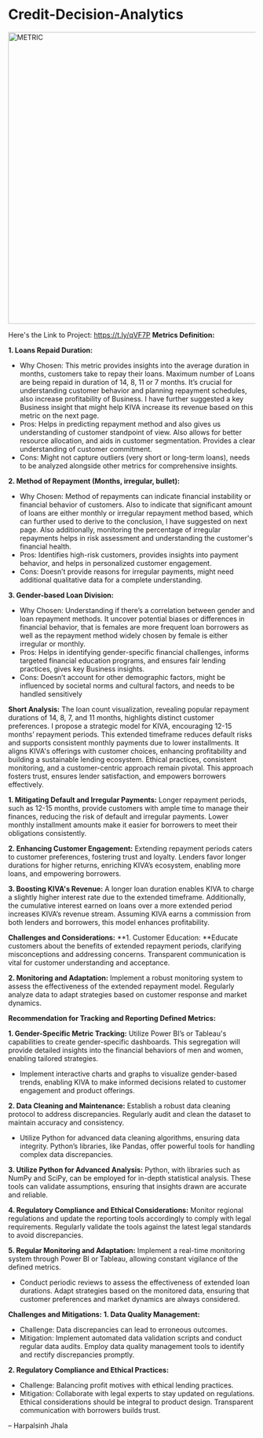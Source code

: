 # Credit-Decision-Analytics
<img width="593" alt="METRIC" src="https://github.com/harpalsinhjhala13/Credit-Decision-Analytics/assets/141703984/6da4c4b1-e067-4cf6-8daa-0ba4964fd874">




Here's the Link to Project: https://t.ly/qVF7P
****Metrics Definition:****


**1. Loans Repaid Duration:**
   - Why Chosen: This metric provides insights into the average duration in months, customers take to repay their loans. Maximum number of Loans are being repaid in duration of 14, 8, 11 or 7 months. It’s crucial for understanding customer behavior and planning repayment schedules, also increase profitability of Business. I have further suggested a key Business insight that might help KIVA increase its revenue based on this metric on the next page.
   - Pros: Helps in predicting repayment method and also gives us understanding of customer standpoint of view. Also allows for better resource allocation, and aids in customer segmentation. Provides a clear understanding of customer commitment.
   - Cons: Might not capture outliers (very short or long-term loans), needs to be analyzed alongside other metrics for comprehensive insights.

**2. Method of Repayment (Months, irregular, bullet):**
   - Why Chosen: Method of repayments can indicate financial instability or financial behavior of customers. Also to indicate that significant amount of loans are either monthly or irregular repayment method based, which can further used to derive to the conclusion, I have suggested on next page. Also additionally, monitoring the percentage of irregular repayments helps in risk assessment and understanding the customer's financial health.
   - Pros: Identifies high-risk customers, provides insights into payment behavior, and helps in personalized customer engagement.
   - Cons: Doesn’t provide reasons for irregular payments, might need additional qualitative data for a complete understanding.

**3. Gender-based Loan Division:**
   - Why Chosen: Understanding if there’s a correlation between gender and loan repayment methods. It uncover potential biases or differences in financial behavior, that is females are more frequent loan borrowers as well as the repayment method widely chosen by female is either irregular or monthly.
   - Pros: Helps in identifying gender-specific financial challenges, informs targeted financial education programs, and ensures fair lending practices, gives key Business insights.
   - Cons: Doesn’t account for other demographic factors, might be influenced by societal norms and cultural factors, and needs to be handled sensitively
 
**Short Analysis:**
The loan count visualization, revealing popular repayment durations of 14, 8, 7, and 11 months, highlights distinct customer preferences. I propose a strategic model for KIVA, encouraging 12-15 months’ repayment periods. This extended timeframe reduces default risks and supports consistent monthly payments due to lower installments. It aligns KIVA's offerings with customer choices, enhancing profitability and building a sustainable lending ecosystem. Ethical practices, consistent monitoring, and a customer-centric approach remain pivotal. This approach fosters trust, ensures lender satisfaction, and empowers borrowers effectively.

**1. Mitigating Default and Irregular Payments:** Longer repayment periods, such as 12-15 months, provide customers with ample time to manage their finances, reducing the risk of default and irregular payments. Lower monthly installment amounts make it easier for borrowers to meet their obligations consistently.

**2. Enhancing Customer Engagement:** Extending repayment periods caters to customer preferences, fostering trust and loyalty. Lenders favor longer durations for higher returns, enriching KIVA’s ecosystem, enabling more loans, and empowering borrowers.

**3. Boosting KIVA's Revenue:** A longer loan duration enables KIVA to charge a slightly higher interest rate due to the extended timeframe. Additionally, the cumulative interest earned on loans over a more extended period increases KIVA’s revenue stream. Assuming KIVA earns a commission from both lenders and borrowers, this model enhances profitability.


**Challenges and Considerations:**
**1. Customer Education: **Educate customers about the benefits of extended repayment periods, clarifying misconceptions and addressing concerns. Transparent communication is vital for customer understanding and acceptance.

**2. Monitoring and Adaptation:** Implement a robust monitoring system to assess the effectiveness of the extended repayment model. Regularly analyze data to adapt strategies based on customer response and market dynamics.


**Recommendation for Tracking and Reporting Defined Metrics:**  

**1. Gender-Specific Metric Tracking:** Utilize Power BI’s or Tableau's capabilities to create gender-specific dashboards. This segregation will provide detailed insights into the financial behaviors of men and women, enabling tailored strategies.
   - Implement interactive charts and graphs to visualize gender-based trends, enabling KIVA to make informed decisions related to customer engagement and product offerings.

**2. Data Cleaning and Maintenance:** Establish a robust data cleaning protocol to address discrepancies. Regularly audit and clean the dataset to maintain accuracy and consistency.
   - Utilize Python for advanced data cleaning algorithms, ensuring data integrity. Python’s libraries, like Pandas, offer powerful tools for handling complex data discrepancies.

**3. Utilize Python for Advanced Analysis:** Python, with libraries such as NumPy and SciPy, can be employed for in-depth statistical analysis. These tools can validate assumptions, ensuring that insights drawn are accurate and reliable.

**4. Regulatory Compliance and Ethical Considerations:** Monitor regional regulations and update the reporting tools accordingly to comply with legal requirements. Regularly validate the tools against the latest legal standards to avoid discrepancies.

**5. Regular Monitoring and Adaptation:**  Implement a real-time monitoring system through Power BI or Tableau, allowing constant vigilance of the defined metrics.
   - Conduct periodic reviews to assess the effectiveness of extended loan durations. Adapt strategies based on the monitored data, ensuring that customer preferences and market dynamics are always considered.

**Challenges and Mitigations:**
**1. Data Quality Management:**
   - Challenge: Data discrepancies can lead to erroneous outcomes.
   - Mitigation: Implement automated data validation scripts and conduct regular data audits. Employ data quality management tools to identify and rectify discrepancies promptly.

**2. Regulatory Compliance and Ethical Practices:**
  - Challenge: Balancing profit motives with ethical lending practices.
   - Mitigation: Collaborate with legal experts to stay updated on regulations. Ethical considerations should be integral to product design. Transparent communication with borrowers builds trust.
 
– Harpalsinh Jhala

